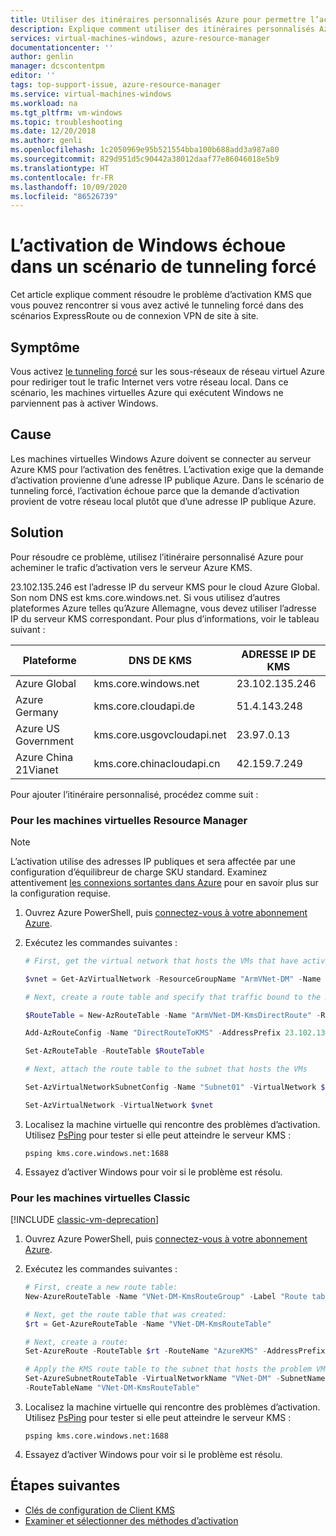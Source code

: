 ```yaml
---
title: Utiliser des itinéraires personnalisés Azure pour permettre l’activation KMS avec le tunneling forcé | Microsoft Docs
description: Explique comment utiliser des itinéraires personnalisés Azure pour permettre l’activation KMS avec le tunneling forcé dans Azure.
services: virtual-machines-windows, azure-resource-manager
documentationcenter: ''
author: genlin
manager: dcscontentpm
editor: ''
tags: top-support-issue, azure-resource-manager
ms.service: virtual-machines-windows
ms.workload: na
ms.tgt_pltfrm: vm-windows
ms.topic: troubleshooting
ms.date: 12/20/2018
ms.author: genli
ms.openlocfilehash: 1c2050969e95b521554bba100b688add3a987a80
ms.sourcegitcommit: 829d951d5c90442a38012daaf77e86046018e5b9
ms.translationtype: HT
ms.contentlocale: fr-FR
ms.lasthandoff: 10/09/2020
ms.locfileid: "86526739"
---
```

# <a name="windows-activation-fails-in-forced-tunneling-scenario"></a>L’activation de Windows échoue dans un scénario de tunneling forcé

Cet article explique comment résoudre le problème d’activation KMS que vous pouvez rencontrer si vous avez activé le tunneling forcé dans des scénarios ExpressRoute ou de connexion VPN de site à site.

## <a name="symptom"></a>Symptôme

Vous activez [le tunneling forcé](../../vpn-gateway/vpn-gateway-forced-tunneling-rm.md) sur les sous-réseaux de réseau virtuel Azure pour rediriger tout le trafic Internet vers votre réseau local. Dans ce scénario, les machines virtuelles Azure qui exécutent Windows ne parviennent pas à activer Windows.

## <a name="cause"></a>Cause

Les machines virtuelles Windows Azure doivent se connecter au serveur Azure KMS pour l’activation des fenêtres. L’activation exige que la demande d’activation provienne d’une adresse IP publique Azure. Dans le scénario de tunneling forcé, l’activation échoue parce que la demande d’activation provient de votre réseau local plutôt que d’une adresse IP publique Azure.

## <a name="solution"></a>Solution

Pour résoudre ce problème, utilisez l’itinéraire personnalisé Azure pour acheminer le trafic d’activation vers le serveur Azure KMS.

23.102.135.246 est l’adresse IP du serveur KMS pour le cloud Azure Global. Son nom DNS est kms.core.windows.net. Si vous utilisez d’autres plateformes Azure telles qu’Azure Allemagne, vous devez utiliser l’adresse IP du serveur KMS correspondant. Pour plus d’informations, voir le tableau suivant :

|Plateforme| DNS DE KMS|ADRESSE IP DE KMS|
|------|-------|-------|
|Azure Global|kms.core.windows.net|23.102.135.246|
|Azure Germany|kms.core.cloudapi.de|51.4.143.248|
|Azure US Government|kms.core.usgovcloudapi.net|23.97.0.13|
|Azure China 21Vianet|kms.core.chinacloudapi.cn|42.159.7.249|


Pour ajouter l’itinéraire personnalisé, procédez comme suit :

### <a name="for-resource-manager-vms"></a>Pour les machines virtuelles Resource Manager

 

> [!NOTE] 
> L’activation utilise des adresses IP publiques et sera affectée par une configuration d’équilibreur de charge SKU standard. Examinez attentivement [les connexions sortantes dans Azure](../../load-balancer/load-balancer-outbound-connections.md) pour en savoir plus sur la configuration requise.

1. Ouvrez Azure PowerShell, puis [connectez-vous à votre abonnement Azure](/powershell/azure/authenticate-azureps).
2. Exécutez les commandes suivantes :

    ```powershell
    # First, get the virtual network that hosts the VMs that have activation problems. In this case, we get virtual network ArmVNet-DM in Resource Group ArmVNet-DM:

    $vnet = Get-AzVirtualNetwork -ResourceGroupName "ArmVNet-DM" -Name "ArmVNet-DM"

    # Next, create a route table and specify that traffic bound to the KMS IP (23.102.135.246) will go directly out:

    $RouteTable = New-AzRouteTable -Name "ArmVNet-DM-KmsDirectRoute" -ResourceGroupName "ArmVNet-DM" -Location "centralus"

    Add-AzRouteConfig -Name "DirectRouteToKMS" -AddressPrefix 23.102.135.246/32 -NextHopType Internet -RouteTable $RouteTable

    Set-AzRouteTable -RouteTable $RouteTable

    # Next, attach the route table to the subnet that hosts the VMs

    Set-AzVirtualNetworkSubnetConfig -Name "Subnet01" -VirtualNetwork $vnet -AddressPrefix "10.0.0.0/24" -RouteTable $RouteTable

    Set-AzVirtualNetwork -VirtualNetwork $vnet
    ```
3. Localisez la machine virtuelle qui rencontre des problèmes d’activation. Utilisez [PsPing](/sysinternals/downloads/psping) pour tester si elle peut atteindre le serveur KMS :

    ```console
    psping kms.core.windows.net:1688
    ```

4. Essayez d’activer Windows pour voir si le problème est résolu.

### <a name="for-classic-vms"></a>Pour les machines virtuelles Classic

[!INCLUDE [classic-vm-deprecation](../../../includes/classic-vm-deprecation.md)]

1. Ouvrez Azure PowerShell, puis [connectez-vous à votre abonnement Azure](/powershell/azure/authenticate-azureps).
2. Exécutez les commandes suivantes :

    ```powershell
    # First, create a new route table:
    New-AzureRouteTable -Name "VNet-DM-KmsRouteGroup" -Label "Route table for KMS" -Location "Central US"

    # Next, get the route table that was created:
    $rt = Get-AzureRouteTable -Name "VNet-DM-KmsRouteTable"

    # Next, create a route:
    Set-AzureRoute -RouteTable $rt -RouteName "AzureKMS" -AddressPrefix "23.102.135.246/32" -NextHopType Internet

    # Apply the KMS route table to the subnet that hosts the problem VMs (in this case, we apply it to the subnet that's named Subnet-1):
    Set-AzureSubnetRouteTable -VirtualNetworkName "VNet-DM" -SubnetName "Subnet-1" 
    -RouteTableName "VNet-DM-KmsRouteTable"
    ```

3. Localisez la machine virtuelle qui rencontre des problèmes d’activation. Utilisez [PsPing](/sysinternals/downloads/psping) pour tester si elle peut atteindre le serveur KMS :

    ```console
    psping kms.core.windows.net:1688
    ```

4. Essayez d’activer Windows pour voir si le problème est résolu.

## <a name="next-steps"></a>Étapes suivantes

- [Clés de configuration de Client KMS](/windows-server/get-started/kmsclientkeys)
- [Examiner et sélectionner des méthodes d’activation](/previous-versions/windows/it-pro/windows-server-2012-r2-and-2012/jj134256(v=ws.11))
